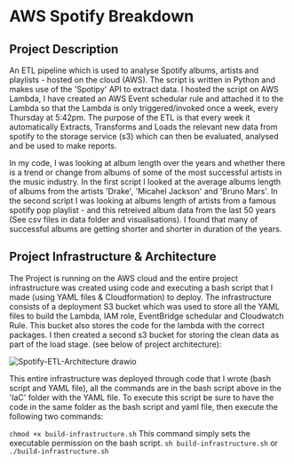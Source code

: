 # AWS Spotify Breakdown

## Project Description
An ETL pipeline which is used to analyse Spotify albums, artists and playlists - hosted on the cloud (AWS). The script is written in Python and makes use of the 'Spotipy' API to extract data. I hosted the script on AWS Lambda, I have created an AWS Event schedular rule and attached it to the Lambda so that the Lambda is only triggered/invoked once a week, every Thursday at 5:42pm. The purpose of the ETL is that every week it automatically Extracts, Transforms and Loads the relevant new data from spotify to the storage service (s3) which can then be evaluated, analysed and be used to make reports. 

In my code, I was looking at album length over the years and whether there is a trend or change from albums of some of the most successful artists in the music industry. In the first script I looked at the average albums length of albums from the artists 'Drake', 'Micahel Jackson' and 'Bruno Mars'. In the second script I was looking at albums length of artists from a famous spotify pop playlist - and this retreived album data from the last 50 years (See csv files in data folder and visualisations). I found that many of successful albums are getting shorter and shorter in duration of the years.

## Project Infrastructure & Architecture
The Project is running on the AWS cloud and the entire project infrastructure was created using code and executing a bash script that I made (using YAML files & Cloudformation) to deploy. The infrastructure consists of a deployment S3 bucket which was used to store all the YAML files to build the Lambda, IAM role, EventBridge schedular and Cloudwatch Rule. This bucket also stores the code for the lambda with the correct packages. I then created a second s3 bucket for storing the clean data as part of the load stage. (see below of project architecture):

![Spotify-ETL-Architecture drawio](https://github.com/hassan848/AWS-spotify-breakdown/assets/72468804/78a72032-dcb9-4d52-9600-42027cab5abe)

This entire infrastructure was deployed through code that I wrote (bash script and YAML file), all the commands are in the bash script above in the 'IaC' folder with the YAML file. To execute this script be sure to have the code in the same folder as the bash script and yaml file, then execute the following two commands:

```chmod +x build-infrastructure.sh```
This command simply sets the executable permission on the bash script.
```sh build-infrastructure.sh```
or
```./build-infrastructure.sh```

